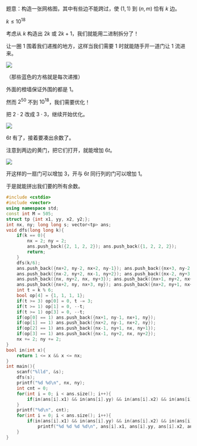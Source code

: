 题意：构造一张网格图，其中有些边不能跨过，使 $(1,1)$ 到 $(n,m)$ 恰有 $k$ 边。

$k \leq 10^{18}$

考虑从 $k$ 构造出 $2k$ 或 $2k+1$，我们就能用二进制拆分了！

让一圈 $1$ 围着我们递推的地方，这样当我们需要 $1$ 时就能随手开一道门让 $1$ 流进来。

![](https://cdn.luogu.com.cn/upload/image_hosting/iteycvwp.png)

（那些蓝色的方格就是每次递推）

外面的橙墙保证外围的都是 $1$。

然而 $2^{50}$ 不到 $10^{18}$，我们需要优化！

把 $2 \cdot 2$ 改成 $3 \cdot 3$，继续开始优化。

![](https://cdn.luogu.com.cn/upload/image_hosting/68vmw5sh.png)

$6t$ 有了，接着要凑出余数了。

注意到两边的黄门，把它们打开，就能增加 $6t$。

![](https://cdn.luogu.com.cn/upload/image_hosting/60o9ftud.png)

开这样的一扇门可以增加 $3$，开与 $6t$ 同行列的门可以增加 $1$。

于是就能拼出我们要的所有余数。

```cpp
#include <cstdio>
#include <vector>
using namespace std;
const int M = 505;
struct tp {int x1, yy, x2, y2;};
int nx, ny; long long s; vector<tp> ans;
void dfs(long long k){
    if(k == 0){
        nx = 2; ny = 2;
        ans.push_back({2, 1, 2, 2}); ans.push_back({1, 2, 2, 2});
        return;
    }
    dfs(k/6);
    ans.push_back({nx+2, ny-2, nx+2, ny-1}); ans.push_back({nx+3, ny-2, nx+3, ny-1});
    ans.push_back({nx-2, ny+2, nx-1, ny+2}); ans.push_back({nx-2, ny+3, nx-1, ny+3});
    ans.push_back({nx, ny+2, nx, ny+3}); ans.push_back({nx+1, ny+2, nx+1, ny+3});
    ans.push_back({nx+2, ny, nx+3, ny}); ans.push_back({nx+2, ny+1, nx+3, ny+1});
    int t = k % 6;
    bool op[4] = {1, 1, 1, 1};
    if(t >= 3) op[0] = 0, t -= 3;
    if(t >= 1) op[1] = 0, --t;
    if(t >= 1) op[3] = 0, --t;
    if(op[0] == 1) ans.push_back({nx+1, ny-1, nx+1, ny});
    if(op[1] == 1) ans.push_back({nx+2, ny-1, nx+2, ny});
    if(op[2] == 1) ans.push_back({nx-1, ny+1, nx, ny+1});
    if(op[3] == 1) ans.push_back({nx-1, ny+2, nx, ny+2});
    nx += 2; ny += 2;
}
bool in(int x){
    return 1 <= x && x <= nx;
}
int main(){
    scanf("%lld", &s);
    dfs(s);
    printf("%d %d\n", nx, ny);
    int cnt = 0;
    for(int i = 0; i < ans.size(); i++){
        if(in(ans[i].x1) && in(ans[i].yy) && in(ans[i].x2) && in(ans[i].y2)) ++cnt;
    }
    printf("%d\n", cnt);
    for(int i = 0; i < ans.size(); i++){
        if(in(ans[i].x1) && in(ans[i].yy) && in(ans[i].x2) && in(ans[i].y2))
            printf("%d %d %d %d\n", ans[i].x1, ans[i].yy, ans[i].x2, ans[i].y2);
    }
}
```